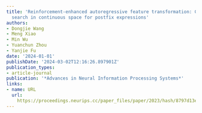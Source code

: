 ```yaml
---
title: 'Reinforcement-enhanced autoregressive feature transformation: Gradient-steered
  search in continuous space for postfix expressions'
authors:
- Dongjie Wang
- Meng Xiao
- Min Wu
- Yuanchun Zhou
- Yanjie Fu
date: '2024-01-01'
publishDate: '2024-03-02T12:16:26.897901Z'
publication_types:
- article-journal
publication: '*Advances in Neural Information Processing Systems*'
links:
- name: URL
  url: 
    https://proceedings.neurips.cc/paper_files/paper/2023/hash/8797d13e5998acfab387d4bf0a5b9b00-Abstract-Conference.html
---
```

